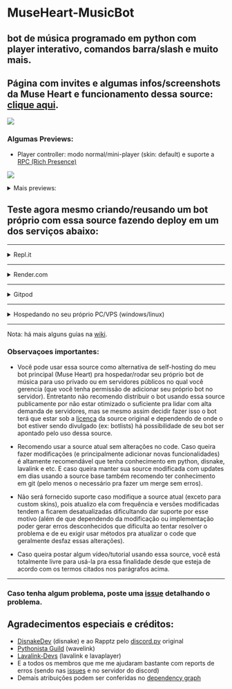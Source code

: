 # MuseHeart-MusicBot
## bot de música programado em python com player interativo, comandos barra/slash e muito mais.

## Página com invites e algumas infos/screenshots da Muse Heart e funcionamento dessa source: [clique aqui](https://gist.github.com/zRitsu/4875008554a00c3c372b2df6dcdf437f#file-muse_heart_invites-md).

[![](https://discordapp.com/api/guilds/911370624507707483/embed.png?style=banner2)](https://discord.gg/KM3NS7D6Zj)

### Algumas Previews:

- Player controller: modo normal/mini-player (skin: default) e suporte a [RPC (Rich Presence)](https://github.com/zRitsu/MuseHeart-MusicBot-RPC-app)

[![](https://i.ibb.co/6tVbfFH/image.png)](https://i.ibb.co/6tVbfFH/image.png)

<details>
<summary>
Mais previews:
</summary>
<br>

- Comandos de barra / Slash commands

[![](https://i.ibb.co/t8yKKr9/image.png)](https://i.ibb.co/t8yKKr9/image.png)

- Player controller: modo fixo/estendido com canal e conversa de song requests (skin: default), configurável com o comando: /setup

[![](https://i.ibb.co/5cZ7JGs/image.png)](https://i.ibb.co/5cZ7JGs/image.png)

- Player controller: modo fixo/estendido com canal de song-request em forum com suporte a status automático no canal de voz e palco

[![](https://i.ibb.co/9Hm5cyG/playercontrollerforum.png)](https://i.ibb.co/9Hm5cyG/playercontrollerforum.png)


* Há diversas outras skins, veja todas usando o comando /change_skin (você também pode criar outras, use os modelos padrões que estão na pasta [skins](utils/music/skins/) como referência, crie uma cópia com outro nome e modifique a seu gosto).

</details>

## Teste agora mesmo criando/reusando um bot próprio com essa source fazendo deploy em um dos serviços abaixo:

---

<details>
<summary>
Repl.it
</summary>

Link do guia com imagens: https://gist.github.com/zRitsu/70737984cbe163f890dae05a80a3ddbe
</details>

---

<details>
<summary>
Render.com
</summary>
<br>

[![Deploy to Render](https://render.com/images/deploy-to-render-button.svg)](https://render.com/deploy?repo=https://github.com/zRitsu/MuseHeart-MusicBot/tree/main)

* **[ 1 ]** - No campo **TOKEN_BOT_1** coloque o token do bot **( [tutorial de como obter](https://www.youtube.com/watch?v=lfdmZQySTXE) )**. `Nota: Caso queira, no campo TOKEN você pode incluir token de mais bots para ter bots extras pra ativar o suporte a multi-voice incluindo mais tokens no value (separando com espaços).`


* **[ 2 ]** - No campo **DEFAULT_PREFIX** coloque um prefixo para o bot.


* **[ 3 ]** - Nos campos **SPOTIFY_CLIENT_ID** e **SPOTIFY_CLIENT_SECRET** coloque as suas keys do spotify **( [tutorial de como obter](https://www.youtube.com/watch?v=ceKQjWiCyWE) )**.


* **[ 4 ]** - No campo **MONGO** coloque o link da sua database do MongoDB **( [tutorial de como obter](https://www.youtube.com/watch?v=x1Gq5beRx9k) )**.


* **[ 5 ]** - Clique em Apply e aguarde o processo de build até o bot iniciar (isso pode demorar bastante, no mínimo uns 13 minutos ou mais para o deploy ser finalizado + bot iniciar + servidor lavalink iniciar).
</details>

---

<details>
<summary>
Gitpod
</summary>
<br>

[![Open in Gitpod](https://gitpod.io/button/open-in-gitpod.svg)](https://gitpod.io/#https://github.com/zRitsu/MuseHeart-MusicBot)

* **[ 1 ]** - Abra o arquivo .env e coloque o token do bot no campo apropriado (caso não tenha, veja como obter com este tutorial [tutorial](https://www.youtube.com/watch?v=lfdmZQySTXE) de como obter). Também altamente recomendo usar mongodb, procure onde tem MONGO= no arquivo .env e nele coloque o link da sua db do mongodb (caso não tenha, veja como obter por este [tutorial](https://www.youtube.com/watch?v=x1Gq5beRx9k)).


* **[ 2 ]** - Clique com botão direito em cima do arquivo main.py e depois clique em: Run Python File in Terminal.


* **Nota 1:** Requer verificação da conta por número de celular/mobile.
* **Nota 2:** Não esqueça de ir na lista de [workspaces](https://gitpod.io/workspaces) e clicar nos 3 pontinhos do projeto e depois clicar em **pin**. `(isso evitará o worskpace ser deletado após 14 dias inativo)`
* **Nota 3:** Não use o gitpod para hospedar / manter o bot online, pois a mesma tem bastante limitações no plano gratuito (mais informações [nesse link](https://www.gitpod.io/pricing)).
</details>

---

<details>
<summary>
Hospedando no seu próprio PC/VPS (windows/linux)
</summary>
<br>

### Requisitos:

* Python 3.9, 3.10 ou 3.11<br/>
[Download pela Microsoft Store](https://apps.microsoft.com/store/detail/9PJPW5LDXLZ5?hl=pt-br&gl=BR) (Recomendável para usuários do windows 10/11).<br/>
[Download direto do site oficial](https://www.python.org/downloads/release/python-3117/) (Marque esta opção ao instalar: **Add python to the PATH**)
* [Git](https://git-scm.com/downloads) (Não escolha a versão portable)</br>

* [JDK 17](https://www.azul.com/downloads) ou superior (Windows e Linux não é necessário instalar, ele é baixado automaticamente)</br>

`Nota: esta source requer no mínimo 512mb de RAM E 1Ghz de CPU para rodar normalmente (caso rode o Lavalink na mesma instância do bot considerando que o bot seja privado).`

### Iniciar bot (guia rápido):

* Baixe esta source como [zip](https://github.com/zRitsu/MuseHeart-MusicBot/archive/refs/heads/main.zip) e extraia em seguida (Ou use o comando abaixo no terminal/cmd e abra a pasta em seguida):
```shell
git clone https://github.com/zRitsu/MuseHeart-MusicBot.git
```
* dê clique-duplo no arquivo source_setup.sh (ou apenas setup caso o seu windows não esteja exibindo extensões de arquivo) e aguarde.</br>
`Caso esteja usando linux use o comando no terminal:` 
```shell
bash source_setup.sh
```
* Vai aparecer um arquivo com nome **.env**, edite ele e coloque o token do bot no campo apropriado (você também pode editar outras coisas deste mesmo arquivo caso queira fazer ajustes específicos no bot).</br>
`Nota: Caso não tenha criado uma conta de bot,` [veja este tutorial](https://www.youtube.com/watch?v=lfdmZQySTXE) `para criar seu bot e obter o token necessário.`</br>`Também altamente recomendo usar mongodb, procure onde tem MONGO= no arquivo .env e nele coloque o link da sua db do mongodb (caso não tenha, veja como obter por este` [tutorial](https://www.youtube.com/watch?v=x1Gq5beRx9k)`). ` 
* Agora basta apenas abrir o arquivo source_start_win.bat para iniciar o bot se o seu sistema for windows, caso seja linux dê clique duplo no start.sh (ou se preferir execute o bot usando o comando abaixo):
```shell
bash source_start.sh
```

### Notas:

* Para atualizar seu bot dê um clique duplo no update.sh (windows), p/ Linux use o comando no shell/terminal:
```shell
bash source_update.sh
```
`Ao atualizar, há chance de qualquer alteração manual feita ser perdida (caso não seja um fork desta source)...`<br/>

`Obs: Caso esteja rodando a source diretamente de uma máquina com windows (e que tenha git instalado) apenas dê um duplo-click no arquivo source_update.sh`
</details>

---

Nota: há mais alguns guias na [wiki](https://github.com/zRitsu/MuseHeart-MusicBot/wiki).

### Observaçoes importantes:

* Você pode usar essa source como alternativa de self-hosting do meu bot principal (Muse Heart) pra hospedar/rodar seu próprio bot de música para uso privado ou em servidores públicos no qual você gerencia (que você tenha permissão de adicionar seu próprio bot no servidor). Entretanto não recomendo distribuir o bot usando essa source publicamente por não estar otimizado o suficiente pra lidar com alta demanda de servidores, mas se mesmo assim decidir fazer isso o bot terá que estar sob a [licença](/LICENSE) da source original e dependendo de onde o bot estiver sendo divulgado (ex: botlists) há possibilidade de seu bot ser apontado pelo uso dessa source.


* Recomendo usar a source atual sem alterações no code. Caso queira fazer modificações (e principalmente adicionar novas funcionalidades) é altamente recomendável que tenha conhecimento em python, disnake, lavalink e etc. E caso queira manter sua source modificada com updates em dias usando a source base também recomendo ter conhecimento em git (pelo menos o necessário pra fazer um merge sem erros).


* Não será fornecido suporte caso modifique a source atual (exceto para custom skins), pois atualizo ela com frequência e versões modificadas tendem a ficarem desatualizadas dificultando dar suporte por esse motivo (além de que dependendo da modificação ou implementação poder gerar erros desconhecidos que dificulta ao tentar resolver o problema e de eu exigir usar métodos pra atualizar o code que geralmente desfaz essas alterações).


* Caso queira postar algum vídeo/tutorial usando essa source, você está totalmente livre para usá-la pra essa finalidade desde que esteja de acordo com os termos citados nos parágrafos acima.

---

### Caso tenha algum problema, poste uma [issue](https://github.com/zRitsu/MuseHeart-MusicBot/issues) detalhando o problema.


## Agradecimentos especiais e créditos:

* [DisnakeDev](https://github.com/DisnakeDev) (disnake) e ao Rapptz pelo [discord.py](https://github.com/Rapptz/discord.py) original
* [Pythonista Guild](https://github.com/PythonistaGuild) (wavelink)
* [Lavalink-Devs](https://github.com/lavalink-devs) (lavalink e lavaplayer)
* E a todos os membros que me me ajudaram bastante com reports de erros (sendo nas [issues](https://github.com/zRitsu/MuseHeart-MusicBot/issues) e no servidor do discord)
* Demais atribuições podem ser conferidas no [dependency graph](https://github.com/zRitsu/MuseHeart-MusicBot/network/dependencies)
